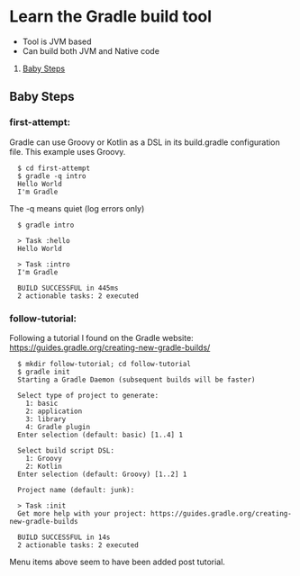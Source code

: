 # Learn the Gradle build tool
* Tool is JVM based
* Can build both JVM and Native code
1. [Baby Steps](#baby-steps) 

## Baby Steps
### first-attempt:
  Gradle can use Groovy or Kotlin as a DSL in its 
  build.gradle configuration file.  This example uses Groovy. 
  ```
    $ cd first-attempt
    $ gradle -q intro
    Hello World
    I'm Gradle
  ```
  The -q means quiet (log errors only)
  ```
    $ gradle intro

    > Task :hello
    Hello World
    
    > Task :intro
    I'm Gradle
    
    BUILD SUCCESSFUL in 445ms
    2 actionable tasks: 2 executed
  ```

### follow-tutorial:
  Following a tutorial I found on the Gradle website:
  https://guides.gradle.org/creating-new-gradle-builds/
  ```
    $ mkdir follow-tutorial; cd follow-tutorial
    $ gradle init
    Starting a Gradle Daemon (subsequent builds will be faster)
    
    Select type of project to generate:
      1: basic
      2: application
      3: library
      4: Gradle plugin
    Enter selection (default: basic) [1..4] 1
    
    Select build script DSL:
      1: Groovy
      2: Kotlin
    Enter selection (default: Groovy) [1..2] 1
    
    Project name (default: junk): 
    
    > Task :init
    Get more help with your project: https://guides.gradle.org/creating-new-gradle-builds
    
    BUILD SUCCESSFUL in 14s
    2 actionable tasks: 2 executed
  ```
  Menu items above seem to have been added post tutorial.
